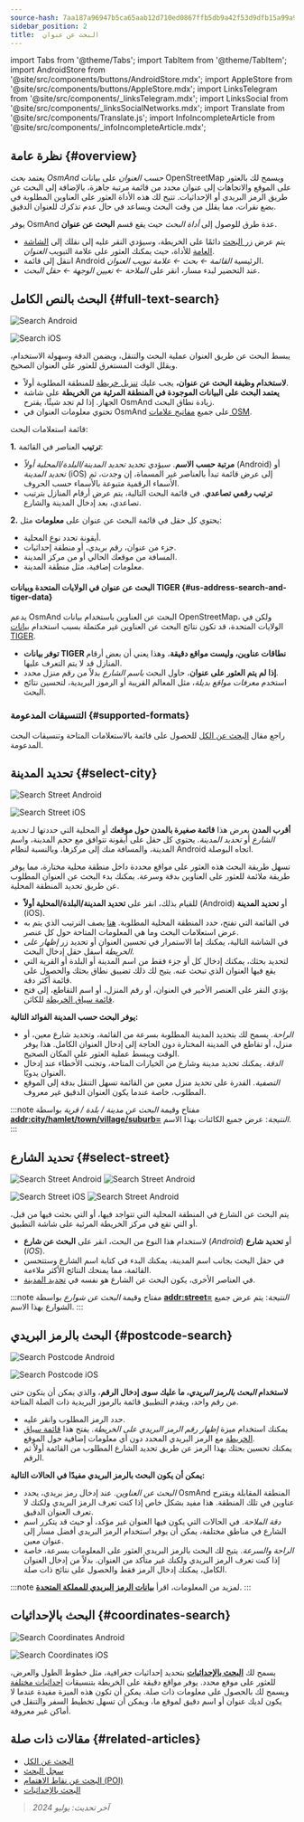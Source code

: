 ```yaml
---
source-hash: 7aa187a96947b5ca65aab12d710ed0867ffb5db9a42f53d9dfb15a99a9107f74
sidebar_position: 2
title:  البحث عن عنوان
---
```

import Tabs from '@theme/Tabs';
import TabItem from '@theme/TabItem';
import AndroidStore from '@site/src/components/buttons/AndroidStore.mdx';
import AppleStore from '@site/src/components/buttons/AppleStore.mdx';
import LinksTelegram from '@site/src/components/_linksTelegram.mdx';
import LinksSocial from '@site/src/components/_linksSocialNetworks.mdx';
import Translate from '@site/src/components/Translate.js';
import InfoIncompleteArticle from '@site/src/components/_infoIncompleteArticle.mdx';


<InfoIncompleteArticle/>

## نظرة عامة {#overview}

يعتمد *بحث OsmAnd حسب العنوان* على بيانات OpenStreetMap ويسمح لك بالعثور على الموقع والاتجاهات إلى عنوان محدد من قائمة مرتبة جاهزة، بالإضافة إلى البحث عن طريق الرمز البريدي أو الإحداثيات. تتيح لك هذه الأداة العثور على العناوين المطلوبة في بضع نقرات، مما يقلل من وقت البحث ويساعد في حال عدم تذكرك للعنوان الدقيق.

يوفر OsmAnd عدة طرق للوصول إلى *أداة البحث* حيث يقع قسم **البحث عن عنوان**.

- يتم عرض [زر البحث](../widgets/map-buttons.md#search) دائمًا على الخريطة، وسيؤدي النقر عليه إلى نقلك إلى [الشاشة العامة](#full-text-search) للأداة، حيث يمكنك العثور على علامة التبويب *العنوان*.
- انتقل إلى قائمة Android الرئيسية *القائمة ← بحث ← علامة تبويب العنوان*.
- عند التحضير لبدء مسار، انقر على *الملاحة ← تعيين الوجهة ← حقل البحث*.

## البحث بالنص الكامل {#full-text-search}

<Tabs groupId="operating-systems" queryString="current-os">

<TabItem value="android" label="Android">

![Search Android](@site/static/img/search/search_address_2_andr.png)

</TabItem>

<TabItem value="ios" label="iOS">

![Search iOS](@site/static/img/search/street_search_ios.png)

</TabItem>

</Tabs>

يبسط البحث عن طريق العنوان عملية البحث والتنقل، ويضمن الدقة وسهولة الاستخدام، ويقلل الوقت المستغرق للعثور على العنوان الصحيح.

- **لاستخدام وظيفة البحث عن عنوان،** يجب عليك [تنزيل خريطة](../start-with/download-maps.md) للمنطقة المطلوبة أولاً.
- **يعتمد البحث على البيانات الموجودة في المنطقة المرئية من الخريطة** على شاشة الجهاز. إذا لم تجد شيئًا، يقترح OsmAnd زيادة نطاق البحث.
- تحتوي معلومات العنوان في OsmAnd على جميع [مفاتيح علامات OSM](https://wiki.openstreetmap.org/w/index.php?title=Key:addr).

قائمة استعلامات البحث:

**1.** **ترتيب** العناصر في القائمة:

- **مرتبة حسب الاسم**. سيؤدي تحديد *تحديد المدينة/البلدة/المحلية أولاً* (Android) أو *تحديد المدينة* (iOS) إلى عرض قائمة تبدأ بالعناصر غير المسماة، إن وجدت، ثم الأسماء الرقمية متبوعة بالأسماء حسب الحروف.
- **ترتيب رقمي تصاعدي**. في قائمة البحث التالية، يتم عرض أرقام المنازل بترتيب تصاعدي، بعد إدخال المدينة والشارع.

**2.** يحتوي كل حقل في قائمة البحث عن عنوان على **معلومات** مثل:

- أيقونة تحدد نوع المحلية.
- جزء من عنوان، رقم بريدي، أو منطقة إحداثيات.
- المسافة من موقعك الحالي أو من مركز المدينة.
- معلومات إضافية، مثل منطقة المدينة.

#### البحث عن عنوان في الولايات المتحدة وبيانات TIGER {#us-address-search-and-tiger-data}

يدعم OsmAnd البحث عن العناوين باستخدام بيانات OpenStreetMap، ولكن في الولايات المتحدة، قد تكون نتائج البحث عن العناوين غير مكتملة بسبب استخدام [بيانات TIGER](https://wiki.openstreetmap.org/wiki/TIGER).

- **توفر بيانات TIGER نطاقات عناوين، وليست مواقع دقيقة**، وهذا يعني أن بعض أرقام المنازل قد لا يتم التعرف عليها.
- **إذا لم يتم العثور على عنوان**، حاول البحث *باسم الشارع* بدلاً من رقم منزل محدد.
- استخدم *معرفات مواقع بديلة*، مثل المعالم القريبة أو الرموز البريدية، لتحسين نتائج البحث.

### التنسيقات المدعومة {#supported-formats}

راجع مقال [البحث عن الكل](./search-all.md#basic-queries) للحصول على قائمة بالاستعلامات المتاحة وتنسيقات البحث المدعومة.

## تحديد المدينة {#select-city}

<Tabs groupId="operating-systems" queryString="current-os">

<TabItem value="android" label="Android">

![Search Street Android](@site/static/img/search/town_search_android.png)

</TabItem>

<TabItem value="ios" label="iOS">

![Search Street iOS](@site/static/img/search/town_search_ios.png)

</TabItem>

</Tabs>

**أقرب المدن**
    يعرض هذا **قائمة صغيرة بالمدن حول موقعك** أو المحلية التي حددتها لـ *تحديد الشارع* أو *تحديد المدينة*. يحتوي كل حقل على أيقونة تتوافق مع حجم المدينة، واسم المدينة، والمسافة منك إلى مركزها، وبالنسبة لنظام Android اتجاه البوصلة.

تسهل طريقة البحث هذه العثور على مواقع محددة داخل منطقة محلية مختارة، مما يوفر طريقة ملائمة للعثور على العناوين بدقة وسرعة. يمكنك بدء البحث عن العنوان المطلوب عن طريق تحديد المنطقة المحلية.

- للقيام بذلك، انقر على **تحديد المدينة/البلدة/المحلية أولاً** (Android) أو **تحديد المدينة** (iOS).
- في القائمة التي تفتح، حدد المنطقة المحلية المطلوبة. [هنا](#full-text-search) يصف الترتيب الذي يتم به عرض استعلامات البحث وما هي المعلومات المتاحة حول كل عنصر.
- في الشاشة التالية، يمكنك إما الاستمرار في تحسين العنوان أو تحديد زر *إظهار على الخريطة* أسفل حقل إدخال البحث.
- لتحديد بحثك، يمكنك إدخال كل أو جزء فقط من اسم المدينة أو البلدة أو القرية التي يقع فيها العنوان الذي تبحث عنه. يتيح لك ذلك تضييق نطاق بحثك والحصول على قائمة أكثر دقة.
- يؤدي النقر على العنصر الأخير في العنوان، أو رقم المنزل، أو اسم التقاطع، إلى فتح [قائمة سياق الخريطة](../map/map-context-menu.md#select-an-object-single-tap) للكائن.

**يوفر البحث حسب المدينة الفوائد التالية:**

- *الراحة*. يسمح لك بتحديد المدينة المطلوبة بسرعة من القائمة، وتحديد شارع معين، أو منزل، أو تقاطع في المدينة المختارة دون الحاجة إلى إدخال العنوان الكامل. هذا يوفر الوقت ويبسط عملية العثور على المكان الصحيح.
- *الدقة.* يمكنك تحديد مدينة وشارع من الخيارات المتاحة، وتجنب الأخطاء عند إدخال العنوان يدويًا.
- *التصفية.* القدرة على تحديد منزل معين من القائمة تسهل التنقل بدقة إلى الموقع المطلوب، خاصة عندما يكون العنوان الدقيق غير معروف.

:::note مفتاح وقيمة
*البحث عن مدينة / بلدة / قرية* بواسطة [**addr:city/hamlet/town/village/suburb=**](https://wiki.openstreetmap.org/w/index.php?title=Key:addr)
*النتيجة*: عرض جميع الكائنات بهذا الاسم.
:::

## تحديد الشارع {#select-street}

<Tabs groupId="operating-systems" queryString="current-os">

<TabItem value="android" label="Android">

![Search Street Android](@site/static/img/search/street_search.png) ![Search Street Android](@site/static/img/search/street_search_1.png)

</TabItem>

<TabItem value="ios" label="iOS">

![Search Street iOS](@site/static/img/search/address_street_search_3_ios.png) ![Search Street Android](@site/static/img/search/address_street_search_4_ios.png)

</TabItem>

</Tabs>

يتم البحث عن الشارع في المنطقة المحلية التي تتواجد فيها، أو التي بحثت فيها من قبل، أو التي تقع في مركز الخريطة المرئية على شاشة التطبيق.

- لاستخدام هذا النوع من البحث، انقر على **البحث عن شارع** (*Android*) أو **تحديد شارع** (*iOS*).
- في حقل البحث بجانب اسم المدينة، يمكنك البدء في كتابة اسم الشارع وستتحسن القائمة، مما يمنحك النتائج الأكثر ملاءمة.
- في العناصر الأخرى، يكون البحث عن الشارع هو نفسه في [تحديد المدينة](#select-city).

:::note مفتاح وقيمة
*البحث عن شوارع* بواسطة [**addr:street=**](https://wiki.openstreetmap.org/w/index.php?title=Key:addr)
*النتيجة*: يتم عرض جميع الشوارع بهذا الاسم.
:::

## البحث بالرمز البريدي {#postcode-search}

<Tabs groupId="operating-systems" queryString="current-os">

<TabItem value="android" label="Android">

![Search Postcode Android](@site/static/img/search/postcode_android.png)

</TabItem>

<TabItem value="ios" label="iOS">

![Search Postcode iOS](@site/static/img/search/postcode_ios.png)

</TabItem>

</Tabs>

**لاستخدام *البحث بالرمز البريدي*، ما عليك سوى إدخال الرقم**، والذي يمكن أن يتكون حتى من رقم واحد، ويقدم التطبيق قائمة بالرموز البريدية ذات الصلة المتاحة.

- حدد الرمز المطلوب وانقر عليه.
- يمكنك استخدام ميزة *إظهار رقم الرمز البريدي على الخريطة*. يفتح هذا [قائمة سياق الخريطة](../map/map-context-menu.md#select-an-object-single-tap) مع الرمز البريدي المحدد دون أي معلومات إضافية حول الموقع.
- يمكنك تحسين بحثك بهذا الرمز عن طريق تحديد الشارع المطلوب من القائمة أولاً ثم الرقم.

**يمكن أن يكون البحث بالرمز البريدي مفيدًا في الحالات التالية:**

- *البحث عن العناوين*. عند إدخال رمز بريدي، يحدد OsmAnd المنطقة المقابلة ويقترح عناوين في تلك المنطقة. هذا مفيد بشكل خاص إذا كنت تعرف الرمز البريدي ولكنك لا تعرف العنوان الدقيق.
- *دقة الملاحة*. في الحالات التي يكون فيها العنوان غير مؤكد، أو حيث قد يتكرر اسم الشارع في مناطق مختلفة، يمكن أن يوفر استخدام الرمز البريدي أفضل مسار إلى عنوان معين.
- *الراحة والسرعة*. يتيح لك البحث بالرمز البريدي العثور على المعلومات بسرعة، خاصة إذا كنت تعرف الرمز البريدي ولكنك غير متأكد من العنوان. بدلاً من إدخال العنوان الكامل، يمكنك إدخال الرمز فقط والحصول على نتائج ذات صلة.

:::note
لمزيد من المعلومات، اقرأ **[بيانات الرمز البريدي للمملكة المتحدة](https://github.com/hvdwolf/OsmAnd-UKpostcodes/releases)**.
:::

## البحث بالإحداثيات {#coordinates-search}

<Tabs groupId="operating-systems" queryString="current-os">

<TabItem value="android" label="Android">

![Search Coordinates Android](@site/static/img/search/coordinates_search_android.png)

</TabItem>

<TabItem value="ios" label="iOS">

![Search Coordinates iOS](@site/static/img/search/coordinates_search_ios.png)

</TabItem>

</Tabs>

يسمح لك [**البحث بالإحداثيات**](../search/search-coordinates.md) بتحديد إحداثيات جغرافية، مثل خطوط الطول والعرض، للعثور على موقع محدد. يوفر مواقع دقيقة على الخريطة بتنسيقات [إحداثيات مختلفة](../search/search-coordinates.md#coordinates-search) ويسمح لك بالحصول على معلومات ذات صلة. يمكن أن تكون هذه الميزة مفيدة عندما لا يكون لديك عنوان أو اسم دقيق لموقع ما، ويمكن أن تسهل تخطيط السفر والتنقل في أماكن غير معروفة.

## مقالات ذات صلة {#related-articles}

- [البحث عن الكل](./search-all.md)
- [سجل البحث](./search-history.md)
- [البحث عن نقاط الاهتمام (POI)](./search-poi.md)
- [البحث بالإحداثيات](./search-coordinates.md)

> *آخر تحديث: يوليو 2024*